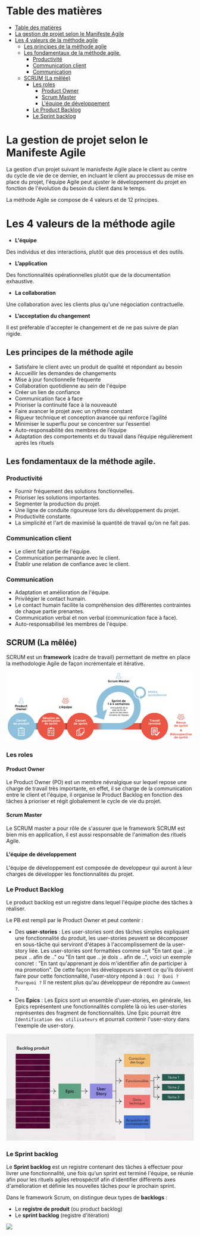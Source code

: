 # Table des matières

- [Table des matières](#table-des-matières)
- [La gestion de projet selon le Manifeste Agile](#la-gestion-de-projet-selon-le-manifeste-agile)
- [Les 4 valeurs de la méthode agile](#les-4-valeurs-de-la-méthode-agile)
  - [Les principes de la méthode agile ](#les-principes-de-la-méthode-agile-)
  - [Les fondamentaux de la méthode agile. ](#les-fondamentaux-de-la-méthode-agile-)
    - [Productivité](#productivité)
    - [Communication client](#communication-client)
    - [Communication](#communication)
  - [SCRUM (La mêlée)](#scrum-la-mêlée)
    - [Les roles](#les-roles)
      - [Product Owner](#product-owner)
      - [Scrum Master](#scrum-master)
      - [L'équipe de développement](#léquipe-de-développement)
    - [Le Product Backlog](#le-product-backlog)
    - [Le Sprint backlog](#le-sprint-backlog)


# La gestion de projet selon le Manifeste Agile

La gestion d'un projet suivant le manisfeste Agile place le client au centre du cycle de vie de ce dernier, en incluant le client au proccessus de mise en place du projet, l'équipe Agile peut ajuster le développement du projet en fonction de l'évolution du besoin du client dans le temps.

La méthode Agile se compose de 4 valeurs et de 12 principes.

# Les 4 valeurs de la méthode agile

- **L'équipe**

Des individus et des interactions, plutôt que des processus et des outils.

- **L’application**

Des fonctionnalités opérationnelles plutôt que de la documentation exhaustive.

- **La collaboration**

Une collaboration avec les clients plus qu'une négociation contractuelle.

- **L’acceptation du changement**

Il est préferable d'accepter le changement et de ne pas suivre de plan rigide.

## Les principes de la méthode agile <a name="pma"></a>

- Satisfaire le client avec un produit de qualité et répondant au besoin
- Accueillir les demandes de changements
- Mise à jour fonctionnelle fréquente 
- Collaboration quotidienne au sein de l'équipe
- Créer un lien de confiance
- Communication face à face
- Prioriser la continuité face à la nouveauté
- Faire avancer le projet avec un rythme constant
- Rigueur technique et conception avancée qui renforce l’agilité
- Minimiser le superflu pour se concentrer sur l’essentiel
- Auto-responsabilité des membres de l’équipe
- Adaptation des comportements et du travail dans l’équipe régulièrement après les rituels

## Les fondamentaux de la méthode agile. <a name="fma"></a>

### Productivité

- Fournir fréquement des solutions fonctionnelles.
- Prioriser les solutions importantes.
- Segmenter la production du projet.
- Une ligne de conduite rigoureuse lors du développement du projet.
- Productivité constante.
- La simplicité et l'art de maximisé la quantité de travail qu’on ne fait pas.

### Communication client

- Le client fait partie de l'équipe.
- Communication permanante avec le client.
- Établir une relation de confiance avec le client.

### Communication 

- Adaptation et amélioration de l'équipe.
- Privilégier le contact humain.
- Le contact humain facilite la compréhension des différentes contraintes de chaque partie prenantes.
- Communication verbal et non verbal (communication face à face).
- Auto-responsabilisé les membres de l'équipe.

## SCRUM (La mêlée)

SCRUM est un **framework** (cadre de travail) permettant de mettre en place la methodologie Agile de façon incrémentale et itérative.

![Scrum](assets/scrum_schema.jpeg)

### Les roles

#### Product Owner

Le Product Owner (PO) est un membre névralgique sur lequel repose une charge de travail très importante, en effet, il se charge de la communication entre le client et l'équipe, il organise le Product Backlog en fonction des tâches à prioriser et régit globalement le cycle de vie du projet.

#### Scrum Master

Le SCRUM master a pour rôle de s'assurer que le framework SCRUM est bien mis en application, il est aussi responsable de l'animation des rituels Agile.

#### L'équipe de développement

L'équipe de développement est composée de developpeur qui auront à leur charges de développer les fonctionnalités du projet.

### Le Product Backlog

Le product backlog est un registre dans lequel l'équipe pioche des tâches à réaliser.

Le PB est rempli par le Product Owner et peut contenir :

- Des **user-stories** : Les user-stories sont des tâches simples expliquant une fonctionnalité du produit, les user-stories peuvent se décomposer en sous-tâche qui serviront d'étapes à l'accomplissement de la user-story liée. Les user-stories sont formattées comme suit "En tant que .. je peux .. afin de .." ou "En tant que .. je dois .. afin de ..", voici un exemple concret : "En tant qu'apprenant je dois m'identifier afin de participer à ma promotion". De cette façon les développeurs savent ce qu'ils doivent faire pour cette fonctionnalité, l'user-story répond à : `Qui ? Quoi ? Pourquoi ?` Il ne restent plus qu'au développeur de répondre au `Comment ?`.

- Des **Epics** : Les Epics sont un ensemble d'user-stories, en générale, les Epics représentent une fonctionnalités complète là où les user-stories représentes des fragment de fonctionnalités. Une Epic pourrait être `Identification des utilisateurs` et pourrait contenir l'user-story dans l'exemple de user-story.

![Product Backlog](assets/backlog.png)

### Le Sprint backlog

Le **Sprint backlog** est un registre contenant des tâches à effectuer pour livrer une fonctionnalité, une fois qu'un sprint est terminé l'équipe, se réunie afin pour les rituels agiles retrospéctif afin d'identifier différents axes d'amélioration et définie les nouvelles tâches pour le prochain sprint.

Dans le framework Scrum, on distingue deux types de **backlogs** :

- Le **registre de produit** (ou product backlog)
- Le **sprint backlog** (registre d'itération)

![](https://bubbleplan.net/blog/wp-content/uploads/2018/05/430.jpeg)